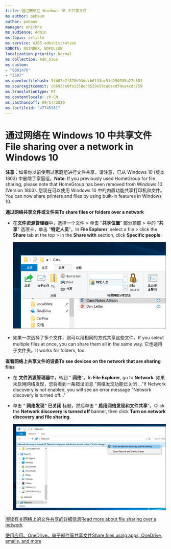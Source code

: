 ```yaml
---
title: 通过网络在 Windows 10 中共享文件
ms.author: pebaum
author: pebaum
manager: mnirkhe
ms.audience: Admin
ms.topic: article
ms.service: o365-administration
ROBOTS: NOINDEX, NOFOLLOW
localization_priority: Normal
ms.collection: Adm_O365
ms.custom:
- "9001476"
- "3507"
ms.openlocfilehash: 3fb07e2f870d93ddcb6133ac5fd290935a27c583
ms.sourcegitcommit: c6692ce0fa1358ec3529e59ca0ecdfdea4cdc759
ms.translationtype: MT
ms.contentlocale: zh-CN
ms.lasthandoff: 09/14/2020
ms.locfileid: "47745381"
---
```

# <a name="file-sharing-over-a-network-in-windows-10"></a><span data-ttu-id="c462e-102">通过网络在 Windows 10 中共享文件</span><span class="sxs-lookup"><span data-stu-id="c462e-102">File sharing over a network in Windows 10</span></span>

<span data-ttu-id="c462e-103">**注意**：如果你以前使用过家庭组进行文件共享，请注意，已从 Windows 10 (版本 1803) 中删除了家庭组。</span><span class="sxs-lookup"><span data-stu-id="c462e-103">**Note**: If you previously used HomeGroup for file sharing, please note that HomeGroup has been removed from Windows 10 (Version 1803).</span></span> <span data-ttu-id="c462e-104">您现在可以使用 Windows 10 中的内置功能共享打印机和文件。</span><span class="sxs-lookup"><span data-stu-id="c462e-104">You can now share printers and files by using built-in features in Windows 10.</span></span>

<span data-ttu-id="c462e-105">**通过网络共享文件或文件夹**</span><span class="sxs-lookup"><span data-stu-id="c462e-105">**To share files or folders over a network**</span></span>

- <span data-ttu-id="c462e-106">在**文件资源管理器**中，选择一个文件 > 单击 "**共享位置**" 部分顶部 > 中的 "**共享**" 选项卡，单击 "**特定人员**"。</span><span class="sxs-lookup"><span data-stu-id="c462e-106">In **File Explorer**, select a file > click the **Share** tab at the top > in the **Share with** section, click **Specific people**.</span></span>

    ![与特定人员共享文件。](media/share-with-specific-people.png)
          
- <span data-ttu-id="c462e-108">如果一次选择了多个文件，则可以用相同的方式共享这些文件。</span><span class="sxs-lookup"><span data-stu-id="c462e-108">If you select multiple files at once, you can share them all in the same way.</span></span> <span data-ttu-id="c462e-109">它也适用于文件夹。</span><span class="sxs-lookup"><span data-stu-id="c462e-109">It works for folders, too.</span></span>

<span data-ttu-id="c462e-110">**查看网络上共享文件的设备**</span><span class="sxs-lookup"><span data-stu-id="c462e-110">**To see devices on the network that are sharing files**</span></span>

- <span data-ttu-id="c462e-111">在 **文件资源管理器**中，转到 " **网络**"。</span><span class="sxs-lookup"><span data-stu-id="c462e-111">In **File Explorer**, go to **Network**.</span></span> <span data-ttu-id="c462e-112">如果未启用网络发现，您将看到一条错误消息 "网络发现功能已关闭 ..."</span><span class="sxs-lookup"><span data-stu-id="c462e-112">If Network discovery is not enabled, you will see an error message "Network discovery is turned off..."</span></span>

- <span data-ttu-id="c462e-113">单击 " **网络发现" 已关闭** 标题，然后单击 " **启用网络发现和文件共享**"。</span><span class="sxs-lookup"><span data-stu-id="c462e-113">Click the **Network discovery is turned off** banner, then click **Turn on network discovery and file sharing**.</span></span>

    ![启用网络发现和文件共享。](media/turn-on-network-discovery.png)

[<span data-ttu-id="c462e-115">阅读有关网络上的文件共享的详细信息</span><span class="sxs-lookup"><span data-stu-id="c462e-115">Read more about file sharing over a network</span></span>](https://support.microsoft.com/help/4092694/windows-10-file-sharing-over-a-network)

[<span data-ttu-id="c462e-116">使用应用、OneDrive、电子邮件等共享文件</span><span class="sxs-lookup"><span data-stu-id="c462e-116">Share files using apps, OneDrive, emails, and more</span></span>](https://support.microsoft.com/help/4027674/windows-10-share-files-in-file-explorer)
